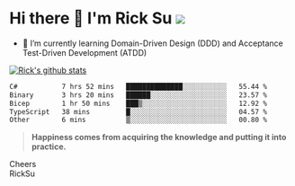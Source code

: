 # Hi there 👋 I'm Rick Su ![](https://komarev.com/ghpvc/?username=ricksu978)
<!--
**ricksu978/ricksu978** is a ✨ _special_ ✨ repository because its `README.md` (this file) appears on your GitHub profile.

Here are some ideas to get you started:

- 🔭 I’m currently working on ...
-->
- 🌱 I’m currently learning Domain-Driven Design (DDD) and Acceptance Test-Driven Development (ATDD)
<!--
- 👯 I’m looking to collaborate on ...
- 🤔 I’m looking for help with ...
- 💬 Ask me about ...
- 📫 How to reach me: ...
- 😄 Pronouns: ...
- ⚡ Fun fact: ...
-->
[![Rick's github stats](https://github-readme-stats.vercel.app/api?username=ricksu978&theme=dark)](https://github.com/ricksu978/ricksu978)

<!--START_SECTION:waka-->

```txt
C#           7 hrs 52 mins   ██████████████░░░░░░░░░░░   55.44 %
Binary       3 hrs 20 mins   ██████░░░░░░░░░░░░░░░░░░░   23.57 %
Bicep        1 hr 50 mins    ███▒░░░░░░░░░░░░░░░░░░░░░   12.92 %
TypeScript   38 mins         █░░░░░░░░░░░░░░░░░░░░░░░░   04.57 %
Other        6 mins          ▒░░░░░░░░░░░░░░░░░░░░░░░░   00.80 %
```

<!--END_SECTION:waka-->

> **Happiness comes from acquiring the knowledge and putting it into practice.**

Cheers  
RickSu 
